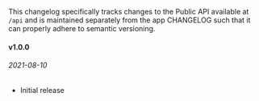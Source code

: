 This changelog specifically tracks changes to the Public API available at `/api` and is maintained separately from the app CHANGELOG such that it can properly adhere to semantic versioning.

#### v1.0.0
###### 2021-08-10

* Initial release
